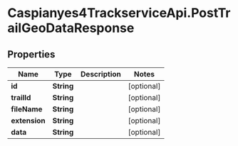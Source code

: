# Caspianyes4TrackserviceApi.PostTrailGeoDataResponse

## Properties
Name | Type | Description | Notes
------------ | ------------- | ------------- | -------------
**id** | **String** |  | [optional] 
**trailId** | **String** |  | [optional] 
**fileName** | **String** |  | [optional] 
**extension** | **String** |  | [optional] 
**data** | **String** |  | [optional] 
